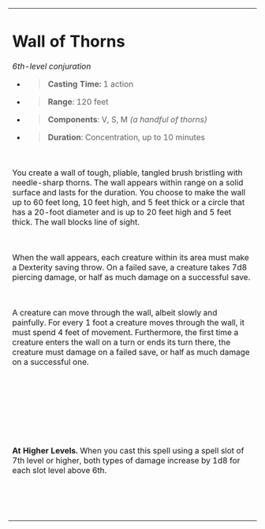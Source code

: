 <table><tbody><tr class="odd"><td><h1 id="wall-of-thorns"><strong>Wall of Thorns</strong></h1><p><em>6th-level conjuration</em></p><ul><li><blockquote><p><strong>Casting Time:</strong> 1 action</p></blockquote></li><li><blockquote><p><strong>Range</strong>: 120 feet</p></blockquote></li><li><blockquote><p><strong>Components</strong>: V, S, M <em>(a handful of thorns)</em></p></blockquote></li><li><blockquote><p><strong>Duration</strong>: Concentration, up to 10 minutes</p></blockquote></li></ul><p> </p><p>You create a wall of tough, pliable, tangled brush bristling with needle-sharp thorns. The wall appears within range on a solid surface and lasts for the duration. You choose to make the wall up to 60 feet long, 10 feet high, and 5 feet thick or a circle that has a 20-foot diameter and is up to 20 feet high and 5 feet thick. The wall blocks line of sight.</p><p> </p><p>When the wall appears, each creature within its area must make a Dexterity saving throw. On a failed save, a creature takes 7d8 piercing damage, or half as much damage on a successful save.</p><p> </p><p>A creature can move through the wall, albeit slowly and painfully. For every 1 foot a creature moves through the wall, it must spend 4 feet of movement. Furthermore, the first time a creature enters the wall on a turn or ends its turn there, the creature must damage on a failed save, or half as much damage on a successful one.</p><p> </p><p> </p><p> </p><p> </p><p><strong>At Higher Levels.</strong> When you cast this spell using a spell slot of 7th level or higher, both types of damage increase by 1d8 for each slot level above 6th.</p><p> </p><p> </p></td></tr></tbody></table>